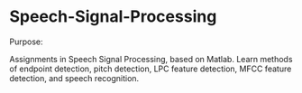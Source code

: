 # Speech-Signal-Processing

Purpose:

Assignments in Speech Signal Processing, based on Matlab. Learn methods of endpoint detection, pitch detection, LPC feature detection, MFCC feature detection, and speech recognition.
